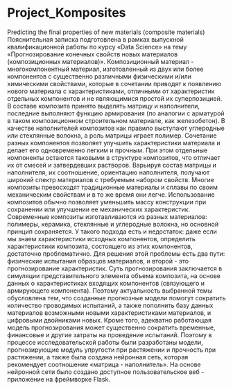 # Project_Komposites
Predicting the final properties of new materials (composite materials)
Пояснительная записка подготовлена в рамках выпускной квалификационной работы по курсу «Data Science» на тему «Прогнозирование конечных свойств новых материалов (композиционных материалов)».
Композиционный материал - многокомпонентный материал, изготовленный из двух или более компонентов с существенно различными физическими и/или химическими свойствами, которые в сочетании приводят к появлению нового материала с характеристиками, отличными от характеристик отдельных компонентов и не являющимися простой их суперпозицией. В составе композита принято выделять матрицу и наполнители, последние выполняют функцию армирования (по аналогии с арматурой в таком композиционном строительном материале, как железобетон). В качестве наполнителей композитов как правило выступают углеродные или стеклянные волокна, а роль матрицы играет полимер. 
Сочетание разных компонентов позволяет улучшить характеристики материала и делает его одновременно легким и прочным. При этом отдельные компоненты остаются таковыми в структуре композитов, что отличает их от смесей и затвердевших растворов. Варьируя состав матрицы и наполнителя, их соотношение, ориентацию наполнителя, получают широкий спектр материалов с требуемым набором свойств. Многие композиты превосходят традиционные материалы и сплавы по своим механическим свойствам и в то же время они легче. Использование композитов обычно позволяет уменьшить массу конструкции при сохранении или улучшении ее механических характеристик.
Современные композиты изготавливаются из разных материалов: полимеры, керамика, стеклянные и углеродные волокна, но основной принцип сохраняется. У такого подхода есть и недостаток: даже если мы знаем характеристики исходных компонентов, определить характеристики композита, состоящего из этих компонентов, достаточно проблематично.
Для решения этой проблемы есть два пути: физические испытания образцов материалов, и второй - это прогнозирование характеристик. Суть прогнозирования заключается в симуляции представительного элемента объема композита, на основе данных о характеристиках входящих компонентов (связующего и армирующего компонента).
Поэтому актуальность выбранной темы обусловлена тем, что созданные прогнозные модели помогут сократить количество проводимых испытаний, а также пополнить базу данных материалов возможными новыми характеристиками материалов, и цифровыми двойниками новых. Кроме того, адекватно работающая модель прогнозирования может существенно сократить временные, финансовые и другие затраты на проведение испытаний. 
Поэтому в процессе исследовательской работы были разработаны модели, прогнозирующие модуль упругости при растяжении и прочность при растяжении, а также была создана нейронная сеть, которая рекомендует соотношение «матрица - наполнитель». На основе нейронной сети было создано доступное пользовательское веб - приложение на фреймворке Flask.
